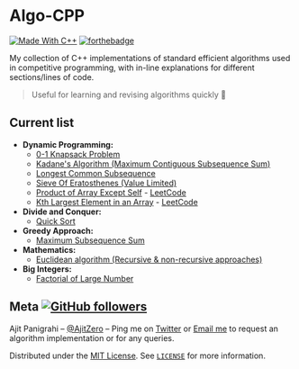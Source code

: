 # Algo-CPP

[![Made With C++](https://forthebadge.com/images/badges/made-with-c-plus-plus.svg)](https://forthebadge.com)
[![forthebadge](https://forthebadge.com/images/badges/check-it-out.svg)](https://forthebadge.com)

My collection of C++ implementations of standard efficient algorithms used in competitive programming, with in-line explanations for different sections/lines of code.

> Useful for learning and revising algorithms quickly :rocket:

## Current list

- **Dynamic Programming:**
  - [0-1 Knapsack Problem](Dynamic%20Programming/0-1KnapsackProblem.cpp)
  - [Kadane's Algorithm (Maximum Contiguous Subsequence Sum)](Dynamic%20Programming/MaximumSubsequenceSum-Contiguous.cpp)
  - [Longest Common Subsequence](Dynamic%20Programming/LongestCommonSubsequence.cpp)
  - [Sieve Of Eratosthenes (Value Limited)](Dynamic%20Programming/SieveOfEratosthenes-ValueLimited.cpp)
  - [Product of Array Except Self](Dynamic%20Programming/ProductExceptSelf.cpp) - [LeetCode](https://leetcode.com/problems/product-of-array-except-self/)
  - [Kth Largest Element in an Array](Dynamic%20Programming/KthLargestElement.cpp) - [LeetCode](https://leetcode.com/problems/kth-largest-element-in-an-array/)
- **Divide and Conquer:**
  - [Quick Sort](Divide%20and%20Conquer/QuickSort.cpp)
- **Greedy Approach:**
  - [Maximum Subsequence Sum](Greedy%20Approach/MaximumSubsequenceSum.cpp)
- **Mathematics:**
  - [Euclidean algorithm (Recursive & non-recursive approaches)](Mathematics/EuclideanAlgorithm.cpp)
- **Big Integers:**
  - [Factorial of Large Number](Big%20Integers/FactorialOfLargeNumber.cpp)

## Meta [![GitHub followers](https://img.shields.io/github/followers/AjitZero.svg?style=social&label=Follow&maxAge=2592000)](https://github.com/AjitZero?tab=followers)

Ajit Panigrahi – [@AjitZero](https://github.com/AjitZero) – Ping me on [Twitter](https://twitter.com/AjitZero) or [Email me](mailto:ajitzero@gmail.com) to request an algorithm implementation or for any queries.

Distributed under the [MIT License](https://opensource.org/licenses/MIT). See [`LICENSE`](https://github.com/AjitZero/Algo-CPP/blob/master/LICENSE) for more information.
